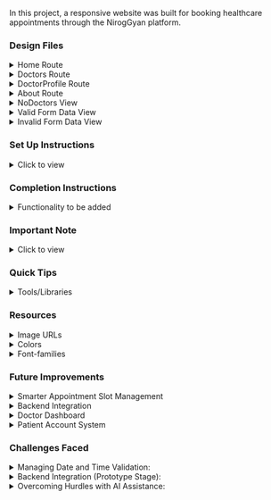 In this project, a responsive website was built for booking healthcare appointments through the NirogGyan platform.

### Design Files

<details>
<summary>Home Route</summary>

- [Extra Small (Size < 576px) and Small (Size >= 576px) - Home](https://res.cloudinary.com/dmlk7cxkm/image/upload/v1754230650/Screenshot_2025-08-03_194608_dkiqoe.png)
- [Medium (Size >= 768px), Large (Size >= 992px) and Extra Large (Size >= 1200px) - Home](https://res.cloudinary.com/dmlk7cxkm/image/upload/v1754230761/Screenshot_2025-08-03_194849_jhbpqc.png)

</details>


<details>
<summary>Doctors Route</summary>

- [Extra Small (Size < 576px) and Small (Size >= 576px) - Doctors](https://res.cloudinary.com/dmlk7cxkm/image/upload/v1754230861/Screenshot_2025-08-03_195029_mumm7s.png)
- [Medium (Size >= 768px), Large (Size >= 992px) and Extra Large (Size >= 1200px) - Doctors](https://res.cloudinary.com/dmlk7cxkm/image/upload/v1754230940/Screenshot_2025-08-03_195151_xwzlfs.png)

</details>


<details>
<summary>DoctorProfile Route</summary>

- [Extra Small (Size < 576px) and Small (Size >= 576px) - DoctorProfile](https://res.cloudinary.com/dmlk7cxkm/image/upload/v1754231330/Screenshot_2025-08-03_195744_ilrkua.png)
- [Medium (Size >= 768px), Large (Size >= 992px) and Extra Large (Size >= 1200px) - DoctorProfile](https://res.cloudinary.com/dmlk7cxkm/image/upload/v1754231228/Screenshot_2025-08-03_195531_pvnydt.png)

</details>


<details>
<summary>About Route</summary>

- [Extra Small (Size < 576px) and Small (Size >= 576px) - About](https://res.cloudinary.com/dmlk7cxkm/image/upload/v1754231729/Screenshot_2025-08-03_200439_g64od4.png)
- [Medium (Size >= 768px), Large (Size >= 992px) and Extra Large (Size >= 1200px) - About](https://res.cloudinary.com/dmlk7cxkm/image/upload/v1754231781/Screenshot_2025-08-03_200456_yacolt.png)

</details>


<details>
<summary>NoDoctors View</summary>

- [Extra Small (Size < 576px) and Small (Size >= 576px) and Medium (Size >= 768px), Large (Size >= 992px) and Extra Large (Size >= 1200px) - NoDoctors](https://res.cloudinary.com/dmlk7cxkm/image/upload/v1754232074/Screenshot_2025-08-03_201014_a1yyzx.png)

</details>


<details>
<summary>Valid Form Data View</summary>

- [Extra Small (Size < 576px) and Small (Size >= 576px) and Medium (Size >= 768px), Large (Size >= 992px) and Extra Large (Size >= 1200px) - ValidFormData](https://res.cloudinary.com/dmlk7cxkm/image/upload/v1754232250/Screenshot_2025-08-03_195518_eq2c4c.png)

</details>


<details>
<summary>Invalid Form Data View</summary>

- [Extra Small (Size < 576px) and Small (Size >= 576px) and Medium (Size >= 768px), Large (Size >= 992px) and Extra Large (Size >= 1200px) - InvalidFormData](https://res.cloudinary.com/dmlk7cxkm/image/upload/v1754232325/Screenshot_2025-08-03_195618_tlnlh8.png)

</details>

### Set Up Instructions

<details>
<summary>Click to view</summary>

- Download dependencies by running `npm install`
- Start up the app using `npm start`
</details>

### Completion Instructions

<details>
<summary>Functionality to be added</summary>
<br/>

The app have the following functionalities

- **Home Route**

  - Welcoming interface introducing users to NirogGyan
  - Prominent CTA to explore and book doctors 
  
- **Doctors Route**

  - View a list of all available doctors with their name, specialization, and availability status
  - Real-time search by doctor name
  - Filter doctors by specialization
  - Reset/clear filters with one click
  
- **Doctor Profile Route**

  - Detailed profile for each doctor including:
    - Profile image
    - Specialization and expertise
    - Languages spoken
    - Available hours (slots)
    - Status (Available / Unavailable)
    - Consultation fee

  - Book appointment popup form with validation:
    - Name, Email, Date, and Time
    - Validates date is in the future
    - Validates time falls within the doctor's available slots
    - Prevents double booking of the same time slot
  
  - Booked Appointments:
    - View all successfully booked appointments under each doctor's profile
    - Displays patient name and appointment date/time

- **About Route**

  - Brief description of NirogGyan's purpose and mission
  - Social media icons for connection
  - Official website link

- **State Management**

  - Global state handled using React Context API for sharing doctor data and booking updates

- **Responsive Design**

  - Mobile-first design using Bootstrap
  - Layout adapts to all screen sizes (mobile, tablet, desktop)

</details>

### Important Note

<details>
<summary>Click to view</summary>

<br/>

**The following instructions are used for routing between Components**

- Render `Home` Route component when the path in URL matches `/`
- Render `Doctors` Route component when the path in URL matches `/doctors`
- Render `Doctor Profile` Route component when the path in URL matches `/doctor/:id`
- Render `About` Route component when the path in URL matches `/about`

</details>

### Quick Tips

<details>
<summary>Tools/Libraries</summary>

</br>


**Frameworks or Libraries used:**

- React
- Bootstrap

**React libraries**

- react-icons
- react-spinners
- reactjs-popup
- styled-components
- uuid

</details>

### Resources

<details>
<summary>Image URLs</summary>

- [https://res.cloudinary.com/dmlk7cxkm/image/upload/v1754123144/Screenshot_2025-08-02_133744_ogmcmf.png](https://res.cloudinary.com/dmlk7cxkm/image/upload/v1754123144/Screenshot_2025-08-02_133744_ogmcmf.png) **home background image**
- [https://res.cloudinary.com/dmlk7cxkm/image/upload/v1754026371/Screenshot_2025-08-01_105654_cpwua0.png](https://res.cloudinary.com/dmlk7cxkm/image/upload/v1754026371/Screenshot_2025-08-01_105654_cpwua0.png) alt should be **doctor symbol**
- [https://res.cloudinary.com/dmlk7cxkm/image/upload/v1754038457/Screenshot_2025-08-01_142217_u3heev.png](https://res.cloudinary.com/dmlk7cxkm/image/upload/v1754038457/Screenshot_2025-08-01_142217_u3heev.png) alt should be **doctor name**
- [https://res.cloudinary.com/dmlk7cxkm/image/upload/v1754038471/Screenshot_2025-08-01_142255_psfrj2.png](https://res.cloudinary.com/dmlk7cxkm/image/upload/v1754038471/Screenshot_2025-08-01_142255_psfrj2.png) alt should be **doctor name**
- [https://res.cloudinary.com/dmlk7cxkm/image/upload/v1754213712/Screenshot_2025-08-03_135558_xjv0ak.png](https://res.cloudinary.com/dmlk7cxkm/image/upload/v1754213712/Screenshot_2025-08-03_135558_xjv0ak.png) alt should be **doctors**

</details>

<details>
<summary>Colors</summary>

<div style="background-color: #000000; width: 150px; padding: 10px; color: white">Hex: #000000</div>
<div style="background-color: #00000050; width: 150px; padding: 10px; color: white">Hex: #00000050</div>
<div style="background-color: #202020; width: 150px; padding: 10px; color: white">Hex: #202020</div>
<div style="background-color: #6c757d; width: 150px; padding: 10px; color: white">Hex: #6c757d</div>
<div style="background-color: #7b7b7bff; width: 150px; padding: 10px; color: white">Hex: #7b7b7bff</div>
<div style="background-color: #808080; width: 150px; padding: 10px; color: white">Hex: #808080</div>
<div style="background-color: #828384; width: 150px; padding: 10px; color: white">Hex: #828384</div>
<div style="background-color: #f0f0f0; width: 150px; padding: 10px; color: black">Hex: #f0f0f0</div>
<div style="background-color: #f8f9fb; width: 150px; padding: 10px; color: black">Hex: #f8f9fb</div>
<div style="background-color: #ffffff; width: 150px; padding: 10px; color: black">Hex: #ffffff</div>
<div style="background-color: #d3f3ff; width: 150px; padding: 10px; color: black">Hex: #d3f3ff</div>
<div style="background-color: #0dcaf0; width: 150px; padding: 10px; color: white">Hex: #0dcaf0</div>
<div style="background-color: #26C6DA; width: 150px; padding: 10px; color: white">Hex: #26C6DA</div>
<div style="background-color: #10ba2fff; width: 150px; padding: 10px; color: white">Hex: #10ba2fff</div>
<div style="background-color: #dc3545; width: 150px; padding: 10px; color: white">Hex: #dc3545</div>
<div style="background-color: #ff0000; width: 150px; padding: 10px; color: white">Hex: #ff0000</div>
<div style="background-color: #0d6efd; width: 150px; padding: 10px; color: white">Hex: #0d6efd</div>

</details>

<details>
<summary>Font-families</summary>

- Roboto
- Arial

</details>


 
### Future Improvements

<details>
<summary>Smarter Appointment Slot Management</summary>

- Dynamically disable already booked slots in the booking form dropdown
- Show available time slots instead of manual time input

</details>

<details>
<summary>Backend Integration</summary>

- Replace static doctor list with dynamic API from a backend (Node.js/Express)
- Persist booked appointments in a database (MongoDB)
- Add authentication for secure data access (JWT, OAuth, etc.)

</details>

<details>
<summary>Doctor Dashboard</summary>

- Allow doctors to log in and manage their availability
- Manually mark time slots as unavailable

</details>

<details>
<summary>Patient Account System</summary>

- Patients can create accounts and manage bookings
- View appointment history and cancel/reschedule if needed

</details>
 
 ### Challenges Faced

<details>
<summary>Managing Date and Time Validation:</summary>
  
  - Implementing reliable validation for future appointment slots was challenging. It required handling edge cases like:
    - Preventing past bookings
    - Ensuring selected time matched the doctor’s available slot
    - Avoiding double-booking for the same slot

</details>


<details>
<summary>Backend Integration (Prototype Stage):</summary>
  
  - Initially explored building a backend to persist doctor and appointment data using Node.js. Although not fully integrated in this version, this laid the foundation for future scalability with real-time data and authentication

</details>

<details>
<summary>Overcoming Hurdles with AI Assistance:</summary>
  
  - Faced multiple technical challenges throughout the development process — like working with date and time, run time errors etc . Many of these were resolved effectively with the help of **ChatGPT**, which served as a valuable learning and debugging assistant.

</details>

